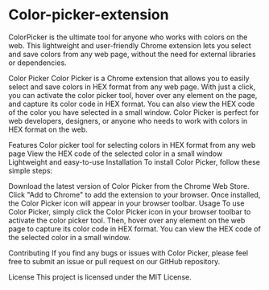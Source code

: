 # Color-picker-extension
ColorPicker is the ultimate tool for anyone who works with colors on the web. This lightweight and user-friendly Chrome extension lets you select and save colors from any web page, without the need for external libraries or dependencies.

Color Picker
Color Picker is a Chrome extension that allows you to easily select and save colors in HEX format from any web page. With just a click, you can activate the color picker tool, hover over any element on the page, and capture its color code in HEX format. You can also view the HEX code of the color you have selected in a small window. Color Picker is perfect for web developers, designers, or anyone who needs to work with colors in HEX format on the web.

Features
Color picker tool for selecting colors in HEX format from any web page
View the HEX code of the selected color in a small window
Lightweight and easy-to-use
Installation
To install Color Picker, follow these simple steps:

Download the latest version of Color Picker from the Chrome Web Store.
Click "Add to Chrome" to add the extension to your browser.
Once installed, the Color Picker icon will appear in your browser toolbar.
Usage
To use Color Picker, simply click the Color Picker icon in your browser toolbar to activate the color picker tool. Then, hover over any element on the web page to capture its color code in HEX format. You can view the HEX code of the selected color in a small window.

Contributing
If you find any bugs or issues with Color Picker, please feel free to submit an issue or pull request on our GitHub repository.

License
This project is licensed under the MIT License.
